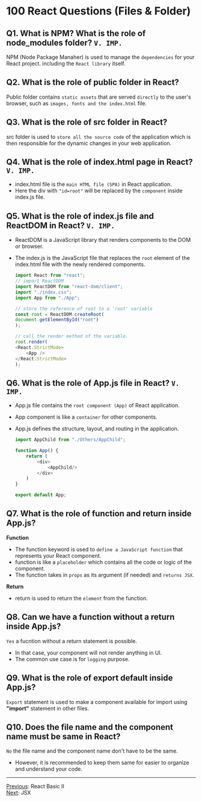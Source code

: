 # 100 React Questions (Files & Folder)

## Q1. What is NPM? What is the role of node_modules folder? `V. IMP.`

NPM (Node Package Manaher) is used to manage the `dependencies` for your React project. including the `React library` itself.

## Q2. What is the role of public folder in React?  

Public folder contains `static assets` that are served `directly` to the user's browser, such as `images, fonts and the index.html` file.

## Q3. What is the role of src folder in React?  

src folder is used to `store all the source code` of the  application which is then responsible for the dynamic changes in your web application. 

## Q4. What is the role of index.html page in React? `V. IMP.`

* index.html file is the `main HTML file (SPA)` in React application.
* Here the div with `"id=root"` will be replaced by the `component` inside index.js file.

## Q5. What is the role of index.js file and ReactDOM in React? `V. IMP.`

* ReactDOM is a JavaScript library that renders components to the DOM or browser.
* The index.js is the JavaScript file that replaces the `root` element of the index.html file with the newly rendered components.

    ```javascript
    import React from "react";
    // import ReactDOM 
    import ReactDOM from "react-dom/client";
    import "./index.css";
    import App from "./App";

    // store the reference of root to a 'root' variable
    const root = ReactDOM.createRoot(
    document.getElementById("root")
    );

    // call the render method of the variable.
    root.render(
    <React.StrictMode>
        <App />
    </React.StrictMode>
    );
    ```

## Q6. What is the role of App.js file in React? `V. IMP.`

* App.js file contains the `root component (App)` of React application.
* App component is like a `container` for other components.
* App.js defines the structure, layout, and routing in the application.

    ```javascript
    import AppChild from "./Others/AppChild";

    function App() {
        return (
            <div>
                <AppChild/>
            </div>
        )
    }

    export default App;
    ```

## Q7. What is the role of function and return inside App.js?  

**Function**
* The function keyword is used to `define a JavaScript function` that represents your React component.
* function is like a `placeholder` which contains all the code or logic of the component.
* The function takes in `props` as its argument (if needed) and `returns JSX`.

**Return**
* return is used to return the `element` from the function.

## Q8. Can we have a function without a return inside App.js?  

`Yes` a fucntion without a return statement is possible.

* In that case, your component will not render anything in UI.
* The common use case is for `logging` purpose.

## Q9. What is the role of export default inside App.js?  

`Export` statement is used to make a component available for import using **"import"** statement in other files.

## Q10. Does the file name and the component name must be same in React?  

`No` the file name and the component name don't have to be the same.

* However, it is recommended to keep them same for easier to organize and understand your code.

<hr>

[Previous](./2.Basics-2.md): React Basic II <br>
[Next](./4.JSX.md): JSX

<!---
Adarsh 
28th July 2024
06:30 AM
(15:40)
--->